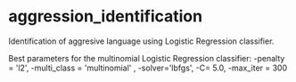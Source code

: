 # aggression_identification
Identification of aggresive language using Logistic Regression classifier.

Best parameters for the multinomial Logistic Regression classifier: 
  -penalty = 'l2',
  -multi_class = 'multinomial' ,
  -solver='lbfgs',
  -C= 5.0,
  -max_iter = 300
